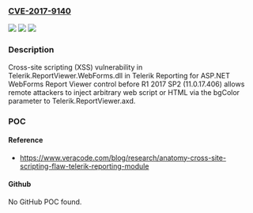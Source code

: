 ### [CVE-2017-9140](https://cve.mitre.org/cgi-bin/cvename.cgi?name=CVE-2017-9140)
![](https://img.shields.io/static/v1?label=Product&message=n%2Fa&color=blue)
![](https://img.shields.io/static/v1?label=Version&message=n%2Fa&color=blue)
![](https://img.shields.io/static/v1?label=Vulnerability&message=n%2Fa&color=brighgreen)

### Description

Cross-site scripting (XSS) vulnerability in Telerik.ReportViewer.WebForms.dll in Telerik Reporting for ASP.NET WebForms Report Viewer control before R1 2017 SP2 (11.0.17.406) allows remote attackers to inject arbitrary web script or HTML via the bgColor parameter to Telerik.ReportViewer.axd.

### POC

#### Reference
- https://www.veracode.com/blog/research/anatomy-cross-site-scripting-flaw-telerik-reporting-module

#### Github
No GitHub POC found.

